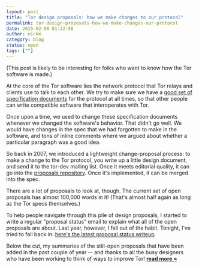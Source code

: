 ```yaml
---
layout: post
title: "Tor design proposals: how we make changes to our protocol"
permalink: tor-design-proposals-how-we-make-changes-our-protocol
date: 2015-02-08 01:22:58
author: nickm
category: blog
status: open
tags: [""]
---
```


(This post is likely to be interesting for folks who want to know how the Tor software is made.)

At the core of the Tor software lies the network protocol that Tor relays and clients use to talk to each other. We try to make sure we have a [good set of specification documents](https://gitweb.torproject.org/torspec.git/tree/) for the protocol at all times, so that other people can write compatible software that interoperates with Tor.

Once upon a time, we used to change these specification documents whenever we changed the software's behavior. That didn't go well. We would have changes in the spec that we had forgotten to make in the software, and tons of inline comments where we argued about whether a particular paragraph was a good idea.

So back in 2007, we introduced a lightweight change-proposal process: to make a change to the Tor protocol, you write up a little design document, and send it to the tor-dev mailing list. Once it meets editorial quality, it can go into the [proposals repository](https://gitweb.torproject.org/torspec.git/tree/proposals). Once it's implemented, it can be merged into the spec.

There are a lot of proposals to look at, though. The current set of open proposals has almost 100,000 words in it! (That's almost half again as long as the Tor specs themselves.)

To help people navigate through this pile of design proposals, I started to write a regular "proposal status" email to explain what all of the open proposals are about. Last year, however, I fell out of the habit. Tonight, I've tried to fall back in: [here's the latest proposal status writeup](https://gitweb.torproject.org/torspec.git/tree/proposals/proposal-status.txt).

Below the cut, my summaries of the still-open proposals that have been added in the past couple of year -- and thanks to all the busy designers who have been working to think of ways to improve Tor! [**read more »**](https://blog.torproject.org/blog/tor-design-proposals-how-we-make-changes-our-protocol)
